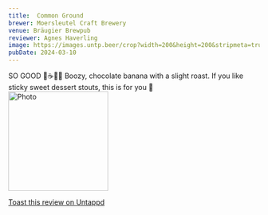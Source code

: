 ```yaml
---
title:  Common Ground
brewer: Moersleutel Craft Brewery
venue: Bräugier Brewpub
reviewer: Agnes Haverling
image: https://images.untp.beer/crop?width=200&height=200&stripmeta=true&url=https://untappd.s3.amazonaws.com/photos/2024_03_10/eed5112492994d618ec14003107364e6_c_1362544819_raw.jpg
pubDate: 2024-03-10
---
```


SO GOOD 🍌☕️🍫🥃
Boozy, chocolate banana with a slight roast. If you like sticky sweet dessert stouts, this is for you 💯
						  <br />
						  <img height="200" width="200" src="https://images.untp.beer/crop?width=200&height=200&stripmeta=true&url=https://untappd.s3.amazonaws.com/photos/2024_03_10/eed5112492994d618ec14003107364e6_c_1362544819_raw.jpg" alt="Photo">         
						
[Toast this review on Untappd](https://untappd.com/user/&#45;Spacebacon&#45;/checkin/1362544819)
